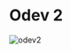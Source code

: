 # Odev 2

![odev2](https://user-images.githubusercontent.com/44196434/152432891-17cb804a-33ae-4099-85a1-bceb51dff76b.png)
